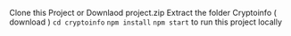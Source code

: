 Clone this Project or Downlaod project.zip
Extract the folder Cryptoinfo ( download )
`cd cryptoinfo`
`npm install`
`npm start` to run this project locally
 

